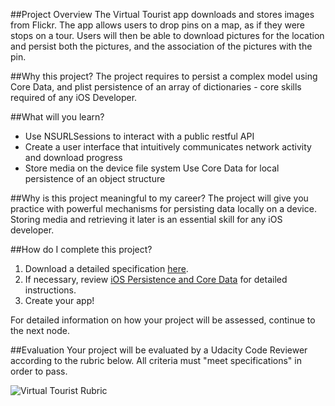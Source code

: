 ##Project Overview
The Virtual Tourist app downloads and stores images from Flickr. The app allows users to drop pins on a map, as if they were stops on a tour. Users will then be able to download pictures for the location and persist both the pictures, and the association of the pictures with the pin. 

##Why this project?
The project requires to persist a complex model using Core Data, and plist persistence of an array of dictionaries - core skills required of any iOS Developer.

##What will you learn?
* Use NSURLSessions to interact with a public restful API
* Create a user interface that intuitively communicates network activity and download progress 
* Store media on the device file system
Use Core Data for local persistence of an object structure

##Why is this project meaningful to my career?
The project will give you practice with powerful mechanisms for persisting data locally on a device. Storing media and retrieving it later is an essential skill for any iOS developer.

##How do I complete this project?
1. Download a detailed specification <a href="https://www.udacity.com/api/nodes/3858348553/supplemental_media/4-virtualtouristspecificationpdf/download" target="_blank">here</a>.
2. If necessary, review <a href="https://www.udacity.com/course/viewer#!/c-ud325-nd/l-3648658724/m-3748298563" target="_blank">iOS Persistence and Core Data</a> for detailed instructions.
3. Create your app!

For detailed information on how your project will be assessed, continue to the next node.

##Evaluation
Your project will be evaluated by a Udacity Code Reviewer according to the rubric below. All criteria must "meet specifications" in order to pass.

![Virtual Tourist Rubric](https://lh3.googleusercontent.com/Go6qEFlHc4uU88chW6ME841U1aPJpV8t4-fjR_je6i6-l0N0KML8Y5fNHW8M244hYDyQzzWHdvCJycIlGV9K=s0#w=2502&h=3060)
